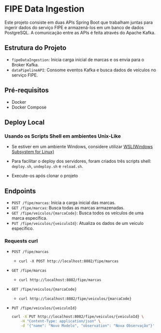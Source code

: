 # FIPE Data Ingestion

Este projeto consiste em duas APIs Spring Boot que trabalham juntas para ingerir dados do serviço FIPE e armazená-los em um banco de dados PostgreSQL. A comunicação entre as APIs é feita através do Apache Kafka.

## Estrutura do Projeto

- `fipeDataIngestion`: Inicia carga inicial de marcas e os envia para o Broker Kafka.
- `dataPipelineAPI`: Consome eventos Kafka e busca dados de veículos no serviço FIPE.

## Pré-requisitos

- Docker
- Docker Compose

## Deploy Local

### Usando os Scripts Shell em ambientes Unix-Like

- Se estiver em um ambiente Windows, considere utilizar [WSL(Windows Subsystem for Linux)](https://learn.microsoft.com/pt-br/windows/wsl/)

- Para facilitar o deploy dos servidores, foram criados três scripts shell: `deploy.sh`, `undeploy.sh` e `reload.sh`.

- Execute-os após clonar o projeto 

## Endpoints

- `POST /fipe/marcas`: Inicia a carga inicial das marcas.
- `GET /fipe/marcas`: Busca todas as marcas armazenadas.
- `GET /fipe/veiculos/{marcaCode}`: Busca todos os veículos de uma marca específica.
- `PUT /fipe/veiculos/{veiculoId}`: Atualiza os dados de um veículo específico.

### Requests curl


- `POST /fipe/marcas`
    - `curl -X POST http://localhost:8082/fipe/marcas`

- `GET /fipe/marcas`
    - `curl http://localhost:8082/fipe/marcas`

- `GET /fipe/veiculos/{marcaCode}`
    - `curl http://localhost:8082/fipe/veiculos/{marcaCode}`

- `PUT /fipe/veiculos/{veiculoId}`
    ```sh
    curl -X PUT http://localhost:8082/fipe/veiculos/{veiculoId} \
        -H "Content-Type: application/json" \
        -d '{"name": "Novo Modelo", "observation": "Nova Observação"}'
